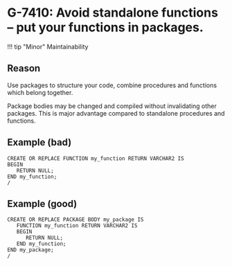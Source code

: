 # G-7410: Avoid standalone functions – put your functions in packages.

!!! tip "Minor"
    Maintainability

## Reason

Use packages to structure your code, combine procedures and functions which belong together.

Package bodies may be changed and compiled without invalidating other packages. This is major advantage compared to standalone procedures and functions.

## Example (bad)

```
CREATE OR REPLACE FUNCTION my_function RETURN VARCHAR2 IS
BEGIN
   RETURN NULL;
END my_function;
/
```

## Example (good)

```
CREATE OR REPLACE PACKAGE BODY my_package IS
   FUNCTION my_function RETURN VARCHAR2 IS
   BEGIN
      RETURN NULL;
   END my_function;
END my_package;
/
```